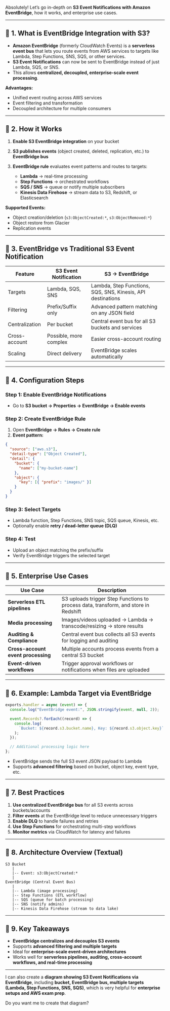 Absolutely! Let’s go in-depth on **S3 Event Notifications with Amazon EventBridge**, how it works, and enterprise use cases.

---

## 🧭 1. What is EventBridge Integration with S3?

- **Amazon EventBridge** (formerly CloudWatch Events) is a **serverless event bus** that lets you route events from AWS services to targets like Lambda, Step Functions, SNS, SQS, or other services.
- **S3 Event Notifications** can now be sent to EventBridge instead of just Lambda, SQS, or SNS.
- This allows **centralized, decoupled, enterprise-scale event processing**.

**Advantages:**

- Unified event routing across AWS services
- Event filtering and transformation
- Decoupled architecture for multiple consumers

---

## 🔹 2. How it Works

1. **Enable S3 EventBridge integration** on your bucket
2. **S3 publishes events** (object created, deleted, replication, etc.) to **EventBridge bus**
3. **EventBridge rule** evaluates event patterns and routes to targets:

   - **Lambda** → real-time processing
   - **Step Functions** → orchestrated workflows
   - **SQS / SNS** → queue or notify multiple subscribers
   - **Kinesis Data Firehose** → stream data to S3, Redshift, or Elasticsearch

**Supported Events:**

- Object creation/deletion (`s3:ObjectCreated:*`, `s3:ObjectRemoved:*`)
- Object restore from Glacier
- Replication events

---

## 🔹 3. EventBridge vs Traditional S3 Event Notification

| Feature        | S3 Event Notification  | S3 → EventBridge                                            |
| -------------- | ---------------------- | ----------------------------------------------------------- |
| Targets        | Lambda, SQS, SNS       | Lambda, Step Functions, SQS, SNS, Kinesis, API destinations |
| Filtering      | Prefix/Suffix only     | Advanced pattern matching on any JSON field                 |
| Centralization | Per bucket             | Central event bus for all S3 buckets and services           |
| Cross-account  | Possible, more complex | Easier cross-account routing                                |
| Scaling        | Direct delivery        | EventBridge scales automatically                            |

---

## 🔹 4. Configuration Steps

### Step 1: Enable EventBridge Notifications

- Go to **S3 bucket → Properties → EventBridge → Enable events**

### Step 2: Create EventBridge Rule

1. Open **EventBridge → Rules → Create rule**
2. **Event pattern:**

```json
{
  "source": ["aws.s3"],
  "detail-type": ["Object Created"],
  "detail": {
    "bucket": {
      "name": ["my-bucket-name"]
    },
    "object": {
      "key": [{ "prefix": "images/" }]
    }
  }
}
```

### Step 3: Select Targets

- Lambda function, Step Functions, SNS topic, SQS queue, Kinesis, etc.
- Optionally enable **retry / dead-letter queue (DLQ)**

### Step 4: Test

- Upload an object matching the prefix/suffix
- Verify EventBridge triggers the selected target

---

## 🔹 5. Enterprise Use Cases

| Use Case                           | Description                                                                         |
| ---------------------------------- | ----------------------------------------------------------------------------------- |
| **Serverless ETL pipelines**       | S3 uploads trigger Step Functions to process data, transform, and store in Redshift |
| **Media processing**               | Images/videos uploaded → Lambda → transcode/resizing → store results                |
| **Auditing & Compliance**          | Central event bus collects all S3 events for logging and auditing                   |
| **Cross-account event processing** | Multiple accounts process events from a central S3 bucket                           |
| **Event-driven workflows**         | Trigger approval workflows or notifications when files are uploaded                 |

---

## 🔹 6. Example: Lambda Target via EventBridge

```javascript
exports.handler = async (event) => {
  console.log("EventBridge event:", JSON.stringify(event, null, 2));

  event.Records?.forEach((record) => {
    console.log(
      `Bucket: ${record.s3.bucket.name}, Key: ${record.s3.object.key}`
    );
  });

  // Additional processing logic here
};
```

- EventBridge sends the full S3 event JSON payload to Lambda
- Supports **advanced filtering** based on bucket, object key, event type, etc.

---

## 🔹 7. Best Practices

1. **Use centralized EventBridge bus** for all S3 events across buckets/accounts
2. **Filter events** at the EventBridge level to reduce unnecessary triggers
3. **Enable DLQ** to handle failures and retries
4. **Use Step Functions** for orchestrating multi-step workflows
5. **Monitor metrics** via CloudWatch for latency and failures

---

## 🔹 8. Architecture Overview (Textual)

```
S3 Bucket
   |
   |-- Event: s3:ObjectCreated:*
   |
EventBridge (Central Event Bus)
   |
   |-- Lambda (image processing)
   |-- Step Functions (ETL workflow)
   |-- SQS (queue for batch processing)
   |-- SNS (notify admins)
   |-- Kinesis Data Firehose (stream to data lake)
```

---

## 🧾 9. Key Takeaways

- **EventBridge centralizes and decouples S3 events**
- Supports **advanced filtering and multiple targets**
- Ideal for **enterprise-scale event-driven architectures**
- Works well for **serverless pipelines, auditing, cross-account workflows, and real-time processing**

---

I can also create a **diagram showing S3 Event Notifications via EventBridge**, including **bucket, EventBridge bus, multiple targets (Lambda, Step Functions, SNS, SQS)**, which is very helpful for **enterprise setups and AWS exam prep**.

Do you want me to create that diagram?
